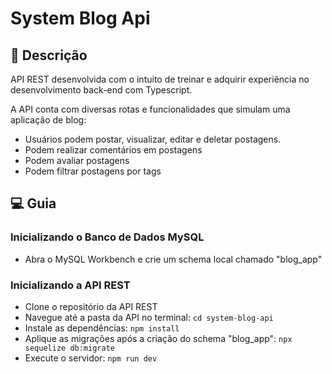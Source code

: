 # System Blog Api


## 📝 Descrição

API REST desenvolvida com o intuito de treinar e adquirir experiência no desenvolvimento back-end com Typescript.

A API conta com diversas rotas e funcionalidades que simulam uma aplicação de blog:

- Usuários podem postar, visualizar, editar e deletar postagens.
- Podem realizar comentários em postagens
- Podem avaliar postagens
- Podem filtrar postagens por tags

## 💻 Guia

### Inicializando o Banco de Dados MySQL

- Abra o MySQL Workbench e crie um schema local chamado "blog_app" 

### Inicializando a API REST

- Clone o repositório da API REST
- Navegue até a pasta da API no terminal: `cd system-blog-api`
- Instale as dependências: `npm install`
- Aplique as migrações após a criação do schema "blog_app": `npx sequelize db:migrate`
- Execute o servidor: `npm run dev`
